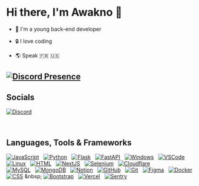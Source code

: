 # Hi there, I'm **Awakno** 👋

- 🌟 I'm a young back-end developer 

- 🔒 I love coding

- 🌎 Speak 🇫🇷 🇺🇸

[![Discord Presence](https://lanyard.cnrad.dev/api/1120654551331131452?idleMessage=I'm%20sleeping&theme=dark&showDisplayName=true)](https://discord.com/users/1120654551331131452)
---

## Socials

[![Discord](https://skillicons.dev/icons?i=discord)](https://awabot.xyz/support)

&nbsp;

## Languages, Tools & Frameworks

[![JavaScript](https://skillicons.dev/icons?i=javascript)](https://javascript.com)
&nbsp;
[![Python](https://skillicons.dev/icons?i=python)](https://python.org/)
&nbsp;
[![Flask](https://skillicons.dev/icons?i=flask)](https://flask.palletsprojects.com/en/3.0.x/)
&nbsp;
[![FastAPI](https://skillicons.dev/icons?i=fastapi)](https://fastapi.tiangolo.com/)
&nbsp;
[![Windows](https://skillicons.dev/icons?i=windows)](https://www.microsoft.com/en-US/windows)
&nbsp;
[![VSCode](https://skillicons.dev/icons?i=vscode)](https://code.visualstudio.com)
&nbsp;
[![Linux](https://skillicons.dev/icons?i=linux)](https://linux.org)
&nbsp;
[![HTML](https://skillicons.dev/icons?i=html)](https://developer.mozilla.org/en-US/docs/Glossary/HTML5)
&nbsp;
[![NextJS](https://skillicons.dev/icons?i=nextjs)](https://nextjs.org)
&nbsp;
[![Selenium](https://skillicons.dev/icons?i=selenium)]([https://selenium.](https://selenium-python.readthedocs.io/))
&nbsp;
[![Cloudflare](https://skillicons.dev/icons?i=cloudflare)](https://cloudflare.com)
&nbsp;
<br>
[![MySQL](https://skillicons.dev/icons?i=mysql)](https://mysql.com/)
&nbsp;
[![MongoDB](https://skillicons.dev/icons?i=mongodb)](https://mongodb.com/)
&nbsp;
[![Notion](https://skillicons.dev/icons?i=notion)](https://notion.so/)
&nbsp;
[![GitHub](https://skillicons.dev/icons?i=github)](https://github.com)
&nbsp;
[![Git](https://skillicons.dev/icons?i=git)](https://git-scm.com/)
&nbsp;
[![Figma](https://skillicons.dev/icons?i=figma)](https://figma.com/)
&nbsp;
[![Docker](https://skillicons.dev/icons?i=docker)](https://docker.com)
&nbsp;
[![CSS](https://skillicons.dev/icons?i=css)]([https://css.com](https://www.w3.org/TR/CSS/#css))
&nbsp;
[![Bootstrap](https://skillicons.dev/icons?i=bootstrap)](https://getbootstrap.com)
&nbsp;
[![Vercel](https://skillicons.dev/icons?i=vercel)](https://vercel.com)
&nbsp;
[![Sentry](https://skillicons.dev/icons?i=sentry)](https://sentry.io)
&nbsp;
